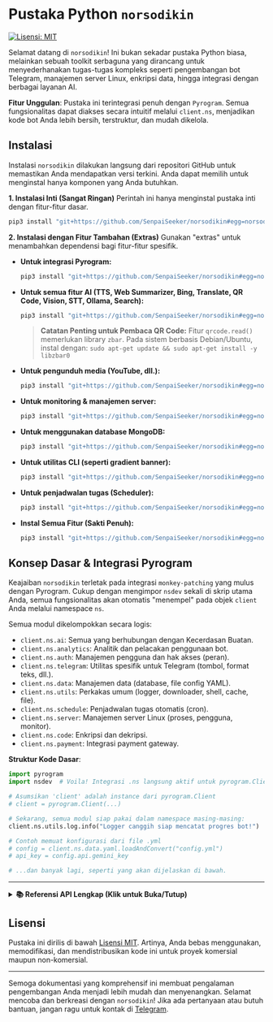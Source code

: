 # Pustaka Python `norsodikin`

[![Lisensi: MIT](https://img.shields.io/badge/License-MIT-yellow.svg)](https://opensource.org/licenses/MIT)

Selamat datang di `norsodikin`! Ini bukan sekadar pustaka Python biasa, melainkan sebuah toolkit serbaguna yang dirancang untuk menyederhanakan tugas-tugas kompleks seperti pengembangan bot Telegram, manajemen server Linux, enkripsi data, hingga integrasi dengan berbagai layanan AI.

**Fitur Unggulan**: Pustaka ini terintegrasi penuh dengan `Pyrogram`. Semua fungsionalitas dapat diakses secara intuitif melalui `client.ns`, menjadikan kode bot Anda lebih bersih, terstruktur, dan mudah dikelola.

## Instalasi

Instalasi `norsodikin` dilakukan langsung dari repositori GitHub untuk memastikan Anda mendapatkan versi terkini. Anda dapat memilih untuk menginstal hanya komponen yang Anda butuhkan.

**1. Instalasi Inti (Sangat Ringan)**
Perintah ini hanya menginstal pustaka inti dengan fitur-fitur dasar.

```bash
pip3 install "git+https://github.com/SenpaiSeeker/norsodikin#egg=norsodikin"
```

**2. Instalasi dengan Fitur Tambahan (Extras)**
Gunakan "extras" untuk menambahkan dependensi bagi fitur-fitur spesifik.

*   **Untuk integrasi Pyrogram:**
    ```bash
    pip3 install "git+https://github.com/SenpaiSeeker/norsodikin#egg=norsodikin[pyrogram]"
    ```
*   **Untuk semua fitur AI (TTS, Web Summarizer, Bing, Translate, QR Code, Vision, STT, Ollama, Search):**
    ```bash
    pip3 install "git+https://github.com/SenpaiSeeker/norsodikin#egg=norsodikin[ai]"
    ```
    > **Catatan Penting untuk Pembaca QR Code:**
    > Fitur `qrcode.read()` memerlukan library `zbar`. Pada sistem berbasis Debian/Ubuntu, instal dengan:
    > `sudo apt-get update && sudo apt-get install -y libzbar0`

*   **Untuk pengunduh media (YouTube, dll.):**
    ```bash
    pip3 install "git+https://github.com/SenpaiSeeker/norsodikin#egg=norsodikin[media]"
    ```
*   **Untuk monitoring & manajemen server:**
    ```bash
    pip3 install "git+https://github.com/SenpaiSeeker/norsodikin#egg=norsodikin[server]"
    ```
*   **Untuk menggunakan database MongoDB:**
    ```bash
    pip3 install "git+https://github.com/SenpaiSeeker/norsodikin#egg=norsodikin[database]"
    ```
*   **Untuk utilitas CLI (seperti gradient banner):**
    ```bash
    pip3 install "git+https://github.com/SenpaiSeeker/norsodikin#egg=norsodikin[cli]"
    ```
*   **Untuk penjadwalan tugas (Scheduler):**
    ```bash
    pip3 install "git+https://github.com/SenpaiSeeker/norsodikin#egg=norsodikin[schedule]"
    ```
*   **Instal Semua Fitur (Sakti Penuh):**
    ```bash
    pip3 install "git+https://github.com/SenpaiSeeker/norsodikin#egg=norsodikin[all]"
    ```

## Konsep Dasar & Integrasi Pyrogram

Keajaiban `norsodikin` terletak pada integrasi `monkey-patching` yang mulus dengan Pyrogram. Cukup dengan mengimpor `nsdev` sekali di skrip utama Anda, semua fungsionalitas akan otomatis "menempel" pada objek `client` Anda melalui namespace `ns`.

Semua modul dikelompokkan secara logis:
- `client.ns.ai`: Semua yang berhubungan dengan Kecerdasan Buatan.
- `client.ns.analytics`: Analitik dan pelacakan penggunaan bot.
- `client.ns.auth`: Manajemen pengguna dan hak akses (peran).
- `client.ns.telegram`: Utilitas spesifik untuk Telegram (tombol, format teks, dll.).
- `client.ns.data`: Manajemen data (database, file config YAML).
- `client.ns.utils`: Perkakas umum (logger, downloader, shell, cache, file).
- `client.ns.schedule`: Penjadwalan tugas otomatis (cron).
- `client.ns.server`: Manajemen server Linux (proses, pengguna, monitor).
- `client.ns.code`: Enkripsi dan dekripsi.
- `client.ns.payment`: Integrasi payment gateway.

**Struktur Kode Dasar**:

```python
import pyrogram
import nsdev  # Voila! Integrasi .ns langsung aktif untuk pyrogram.Client

# Asumsikan 'client' adalah instance dari pyrogram.Client
# client = pyrogram.Client(...)

# Sekarang, semua modul siap pakai dalam namespace masing-masing:
client.ns.utils.log.info("Logger canggih siap mencatat progres bot!")

# Contoh memuat konfigurasi dari file .yml
# config = client.ns.data.yaml.loadAndConvert("config.yml")
# api_key = config.api.gemini_key

# ...dan banyak lagi, seperti yang akan dijelaskan di bawah.
```

---

<details>
<summary><strong>📚 Referensi API Lengkap (Klik untuk Buka/Tutup)</strong></summary>

Berikut adalah panduan mendalam untuk setiap modul yang tersedia, diorganisir sesuai dengan struktur folder dan namespace.

<details>
<summary><strong>🤖 AI (`client.ns.ai`)</strong></summary>

### `bing`
Generator gambar AI menggunakan Bing Image Creator. Karena ketergantungan pada *web scraping*, modul ini rentan terhadap perubahan dari sisi Bing.

**Inisialisasi:**
`bing_generator = client.ns.ai.bing(cookies_file_path)`

| Parameter           | Tipe Data | Default         | Deskripsi                                        |
|---------------------|-----------|-----------------|--------------------------------------------------|
| `cookies_file_path` | `str`     | `"cookies.txt"` | Path ke file `cookies.txt` (format Netscape) yang berisi cookie `_U` dari Bing. |

**Metode Utama:**
`generate(prompt)`

**Contoh Penggunaan:**
```python
try:
    # Pastikan file "cookies.txt" ada dan berisi cookie Bing Anda
    bing_generator = client.ns.ai.bing() 
    prompt = "kucing astronot di bulan, lukisan cat minyak"
    list_url = await bing_generator.generate(prompt)
    if list_url:
        await message.reply_photo(list_url[0], caption=prompt)
except Exception as e:
    await message.reply(f"Gagal membuat gambar: {e}")
```
---
### `gemini`
Integrasi dengan Google Gemini API untuk fungsionalitas chatbot.

**Inisialisasi:**
`chatbot = client.ns.ai.gemini(api_key)`

**Metode Utama:**
`send_chat_message(message, user_id, bot_name)`

**Contoh Penggunaan:**
```python
# Fungsi ini harus dijalankan dalam konteks asynchronous (misal: di dalam fungsi async def)
chatbot = client.ns.ai.gemini(api_key="API_KEY_GEMINI_ANDA")
jawaban = await chatbot.send_chat_message(
    message="jelaskan apa itu relativitas umum dengan bahasa sederhana", 
    user_id="sesi_user_123", # Untuk menjaga histori percakapan
    bot_name="Bot Cerdas"
)
print(jawaban)
```
---
### `hf`
Generator gambar AI stabil menggunakan Hugging Face Inference API. (Direkomendasikan)

**Inisialisasi:**
`hf_generator = client.ns.ai.hf(api_key, model_id)`

| Parameter  | Tipe Data | Default                                       | Deskripsi                       |
|------------|-----------|-----------------------------------------------|---------------------------------|
| `api_key`  | `str`     | -                                             | **Wajib.** Token API Hugging Face. |
| `model_id` | `str`     | `"stabilityai/stable-diffusion-xl-base-1.0"`  | Model yang akan digunakan.      |

**Metode Utama:**
`generate(prompt, num_images=1)`

**Contoh Penggunaan:**
```python
from io import BytesIO

HF_TOKEN = "hf_TOKEN_ANDA"
hf_generator = client.ns.ai.hf(api_key=HF_TOKEN)
prompt = "foto seorang astronot bersantai di pantai mars"
gambar_bytes_list = await hf_generator.generate(prompt)

if gambar_bytes_list:
    file_gambar = BytesIO(gambar_bytes_list[0])
    # await message.reply_photo(file_gambar, caption=prompt)
```
---
### `local`
Jembatan untuk berinteraksi dengan model AI yang berjalan secara lokal di server Anda melalui **Ollama**.

**Penting:** Fitur ini mengharuskan Anda untuk menginstal dan menjalankan Ollama.
> **[Lihat Panduan Lengkap Instalasi Ollama di Sini](OLLAMA_GUIDE.md)**

**Inisialisasi:**
`local_ai = client.ns.ai.local(host)`

| Parameter | Tipe Data | Default                     | Deskripsi                                  |
|-----------|-----------|-----------------------------|--------------------------------------------|
| `host`    | `str`     | `"http://localhost:11434"`  | Alamat URL dan port tempat Ollama berjalan. |

**Metode Utama:**
- `chat(prompt, model)`: Mengirim prompt dan mendapatkan respon.
- `list_models()`: Mendapatkan daftar model AI yang sudah terunduh.

**Contoh Penggunaan:**
```python
@app.on_message(filters.command("asklocal"))
async def local_ai_handler(client, message):
    pertanyaan = " ".join(message.command[1:])
    if not pertanyaan: return await message.reply("Sintaks: /asklocal <pertanyaan>")

    status_msg = await message.reply("🧠 Berpikir...")
    try:
        local_ai = client.ns.ai.local()
        jawaban = await local_ai.chat(pertanyaan, model="phi3:mini")
        await status_msg.edit(jawaban)
    except Exception as e:
        await status_msg.edit(f"❌ Gagal terhubung ke Ollama: {e}")
```
---
### `qrcode`
Modul AI untuk membuat dan membaca gambar QR Code.

**Contoh Penggunaan:**
```python
from io import BytesIO
qr_manager = client.ns.ai.qrcode()

# Membuat QR Code
qr_bytes = await qr_manager.generate(data="https://github.com/SenpaiSeeker/norsodikin")
# await message.reply_photo(BytesIO(qr_bytes))

# Membaca QR Code dari pesan foto
# @app.on_message(filters.photo)
# async def read_qr(client, message):
#     photo_bytes = await client.download_media(message.photo, in_memory=True)
#     decoded_text = await qr_manager.read(image_data=photo_bytes)
#     if decoded_text:
#         await message.reply(f"Isi QR Code: {decoded_text}")
```
---
### `search`
Modul AI untuk melakukan pencarian di internet secara *real-time* menggunakan DuckDuckGo. Berguna untuk memberdayakan model AI (terutama lokal/Ollama) dengan informasi terkini.

**Inisialisasi:**
`web_search = client.ns.ai.search(timeout=10)`

**Metode Utama:**
- `query(query, num_results=5)`: Melakukan pencarian dan mengembalikan daftar hasil.

**Contoh Penggunaan (Memberi 'mata' pada AI Lokal):**
```python
@app.on_message(filters.command("asknet"))
async def ask_with_internet(client, message):
    pertanyaan = " ".join(message.command[1:])
    if not pertanyaan: return await message.reply("Sintaks: /asknet <pertanyaan>")

    status = await message.reply("🌐 Mencari informasi di internet...")
    try:
        search = client.ns.ai.search()
        results = await search.query(pertanyaan)
        if not results:
            return await status.edit("Tidak menemukan hasil yang relevan.")
        
        await status.edit("📰 Membaca hasil pertama dan merangkum...")
        # Gunakan client.ns.ai.web untuk merangkum konten dari link hasil pencarian
        web = client.ns.ai.web(api_key="GEMINI_API_KEY_ANDA")
        rangkuman = await web.summarize(results[0].url)
        
        await status.edit(f"**Hasil Pencarian Teratas:**\n_{results[0].title}_\n\n**Rangkuman:**\n{rangkuman}")

    except Exception as e:
        await status.edit(f"❌ Gagal melakukan pencarian: {e}")
```
---
### `stt`
Modul AI untuk Transkripsi Audio ke Teks (Speech-to-Text) menggunakan model Whisper.

**Inisialisasi:** `stt = client.ns.ai.stt(api_key)`

**Contoh Penggunaan:**
```python
# @app.on_message(filters.voice)
async def voice_to_text(client, message):
    status = await message.reply("🎤 Mendengarkan...")
    
    try:
        audio = await client.download_media(message.voice, in_memory=True)
        stt = client.ns.ai.stt(api_key="HF_TOKEN_ANDA")
        hasil = await stt.transcribe(audio.getvalue())
        
        await status.edit(f"**Anda Mengatakan:**\n\n_{hasil}_")
    except Exception as e:
        await status.edit(f"❌ Error: {e}")
```
---
### `translate`
Modul AI untuk menerjemahkan teks menggunakan Google Translate API.

**Contoh Penggunaan:**
```python
translator = client.ns.ai.translate()
hasil_id = await translator.to("Hello, world!", dest_lang="id")
print(hasil_id) # Output: Halo Dunia
```
---
### `tts`
Modul AI untuk mengubah teks menjadi pesan suara (Text-to-Speech).

**Contoh Penggunaan:**
```python
from io import BytesIO
tts = client.ns.ai.tts()
audio_bytes = await tts.generate(text="Halo, ini adalah pesan suara otomatis.", lang="id")

file_suara = BytesIO(audio_bytes)
file_suara.name = "pesan.ogg"
# await message.reply_voice(file_suara)
```
---
### `vision`
Modul AI untuk "melihat" dan memahami konten gambar menggunakan model Gemini Vision.

**Inisialisasi:** `vision = client.ns.ai.vision(api_key)`

**Contoh Penggunaan:**
```python
# @app.on_message(filters.photo)
async def analyze_image(client, message):
    status = await message.reply("👀 Menganalisis gambar...")
    
    try:
        photo = await client.download_media(message.photo, in_memory=True)
        vision = client.ns.ai.vision(api_key="GEMINI_API_KEY_ANDA")
        
        if message.caption:
            jawaban = await vision.ask(image_bytes=photo.getvalue(), question=message.caption)
            await status.edit(f"**Jawaban:**\n{jawaban}")
        else:
            deskripsi = await vision.describe(photo.getvalue())
            await status.edit(f"**Deskripsi Gambar:**\n\n{deskripsi}")
    except Exception as e:
        await status.edit(f"❌ Gagal menganalisis: {e}")
```
---
### `web`
Alat AI untuk melakukan *scraping* konten teks dari URL dan merangkumnya.

**Inisialisasi:** `summarizer = client.ns.ai.web(api_key)`

**Contoh Penggunaan:**
```python
# @app.on_message(filters.command("summarize"))
async def summarize_url(client, message):
    url = message.command[1]
    web_summarizer = client.ns.ai.web(api_key="GEMINI_API_KEY_ANDA")
    
    status = await message.reply(f"Merangkum konten dari {url}...")
    rangkuman = await web_summarizer.summarize(url)
    await status.edit(f"**Rangkuman Artikel:**\n\n{rangkuman}")
```

</details>

<details>
<summary><strong>📊 Analitik (`client.ns.analytics`)</strong></summary>

### `manager`
Modul untuk melacak penggunaan bot, seperti perintah yang paling sering digunakan dan pengguna paling aktif. Memberikan wawasan berharga untuk pengembangan lebih lanjut.

**Penting:** Modul ini memerlukan instance database.
**Inisialisasi:**
`analytics = client.ns.analytics(database=db_instance)`

**Metode Utama:**
- `@analytics.track_usage`: Decorator yang ditambahkan ke *handler* untuk secara otomatis mencatat penggunaannya.
- `get_top_commands(limit=10)`: Mengambil daftar perintah yang paling sering digunakan.
- `get_active_users(limit=10)`: Mengambil daftar pengguna paling aktif.

**Contoh Penggunaan:**
```python
# Inisialisasi (asumsikan 'db' sudah ada)
# db = client.ns.data.db(storage_type="sqlite")
# analytics = client.ns.analytics(database=db)
# ADMIN_ID = 123456789

# Tambahkan decorator ke handler yang ingin dilacak
@app.on_message(filters.command("ytdl"))
@analytics.track_usage
async def download_media(client, message):
    # ... (logika download media)
    await message.reply("Download selesai.")

# Handler untuk admin melihat statistik
@app.on_message(filters.command("botstats") & filters.user(ADMIN_ID))
async def show_bot_stats(client, message):
    top_cmds = await analytics.get_top_commands(limit=5)
    
    fmt = client.ns.telegram.formatter("markdown")
    fmt.bold("📊 Statistik Perintah Teratas").new_line(2)
    if top_cmds:
        for cmd, count in top_cmds:
            fmt.mono(f"/{cmd}").text(f": {count} kali").new_line()
    else:
        fmt.text("Belum ada data.")
    
    await message.reply(fmt.to_string())

```

</details>

<details>
<summary><strong>🔐 Autentikasi (`client.ns.auth`)</strong></summary>

### `manager`
Manajer peran pengguna untuk membatasi akses ke fitur-fitur tertentu dalam bot. Ini memungkinkan Anda membuat sistem hak akses (misal: admin, premium, user biasa) dengan mudah.

**Penting:** Modul ini memerlukan instance database.
**Inisialisasi:**
`auth = client.ns.auth(database=db_instance)`

**Metode Utama:**
- `set_role(user_id, role)`: Memberikan peran kepada pengguna.
- `remove_role(user_id, role)`: Menghapus peran dari pengguna.
- `get_roles(user_id)`: Mendapatkan daftar peran seorang pengguna.
- `@auth.requires_role("role_name")`: Decorator untuk membatasi akses handler.

**Contoh Penggunaan:**
```python
# Inisialisasi (asumsikan 'db' sudah ada)
# db = client.ns.data.db()
# auth = client.ns.auth(database=db)
# ADMIN_ID = 123456789

# Berikan peran admin kepada diri sendiri via perintah
@app.on_message(filters.command("getadmin") & filters.me)
async def grant_admin(client, message):
    await auth.set_role(message.from_user.id, "admin")
    await message.reply("Anda sekarang adalah admin.")

# Handler ini hanya bisa diakses oleh pengguna dengan peran "admin"
@app.on_message(filters.command("adminpanel"))
@auth.requires_role("admin")
async def admin_panel(client, message):
    await message.reply("Selamat datang di panel admin!")

# Handler ini memerlukan peran "premium"
@app.on_message(filters.command("premiumfeature"))
@auth.requires_role("premium")
async def premium_feature(client, message):
    await message.reply("Ini adalah fitur khusus premium.")
```

</details>

<details>
<summary><strong>🔒 Enkripsi (`client.ns.code`)</strong></summary>

### `encrypt`
Koleksi kelas untuk enkripsi dan dekripsi data.

**Inisialisasi:**
`cipher = client.ns.code.Cipher(key, method)`

| Parameter | Tipe Data | Default             | Deskripsi                                                 |
|-----------|-----------|---------------------|-----------------------------------------------------------|
| `key`     | `str`     | `"my_s3cr3t_k3y.."` | Kunci rahasia untuk enkripsi.                               |
| `method`  | `str`     | `"shift"`           | Metode enkripsi: `"bytes"` (rekomendasi), `"shift"`, `"binary"`. |

**Contoh Penggunaan:**
```python
cipher = client.ns.code.Cipher(key="kunci-rahasia-saya-123", method="bytes")
data_asli = {"user_id": 123, "plan": "premium", "active": True}

terenkripsi_hex = cipher.encrypt(data_asli)
print("Terenskripsi:", terenkripsi_hex)

didekripsi_kembali = cipher.decrypt(terenkripsi_hex)
print("Didekripsi:", didekripsi_kembali)
# Output: {'user_id': 123, 'plan': 'premium', 'active': True}
```

</details>

<details>
<summary><strong>📦 Data (`client.ns.data`)</strong></summary>

### `database`
Sistem database fleksibel yang mendukung penyimpanan lokal (JSON), SQLite, dan MongoDB, dengan enkripsi data otomatis.

**Inisialisasi:**
`db = client.ns.data.db(**options)`

| Parameter                 | Tipe Data      | Default                    | Deskripsi                                                     |
|---------------------------|----------------|----------------------------|---------------------------------------------------------------|
| `storage_type`            | `str`          | `"local"`                  | Tipe penyimpanan: `"local"`, `"sqlite"`, atau `"mongo"`.          |
| `file_name`               | `str`          | `"database"`               | Nama file untuk `.json` atau `.db`. Juga nama DB untuk Mongo. |
| `keys_encrypt`            | `str`          | `"default_db_key_12345"`   | Kunci rahasia untuk enkripsi data. **Ganti dengan kunci Anda!**   |
| `mongo_url`               | `str`          | `None`                     | URL koneksi MongoDB (wajib jika `storage_type="mongo"`).    |
| `auto_backup`             | `bool`         | `False`                    | Aktifkan backup otomatis ke Telegram? (Hanya untuk `local`/`sqlite`).|
| `backup_bot_token`        | `str`          | `None`                     | Token bot Telegram untuk mengirim file backup.                  |
| `backup_chat_id`          | `str` atau `int` | `None`                   | Chat ID tujuan untuk backup.                                    |
| `backup_interval_hours`   | `int`          | `24`                       | Interval backup dalam jam.                                    |

**Contoh Inisialisasi Lanjutan:**
```python
db_secure = client.ns.data.db(
    storage_type="sqlite",
    file_name="my_secure_bot_db",
    keys_encrypt="KUNCI_RAHASIA_SUPER_AMAN_SAYA",
    auto_backup=True,
    backup_bot_token="TOKEN_BOT_BACKUP_SAYA",
    backup_chat_id=-100123456789
)
```

**Operasi Data Dasar (CRUD):**
- `setVars(user_id, key, value)`: Menyimpan data.
- `getVars(user_id, key)`: Mengambil data.
- `removeVars(user_id, key)`: Menghapus data.
- `setListVars(user_id, key, value)`: Menambahkan item ke dalam sebuah list.
- `getListVars(user_id, key)`: Mengambil seluruh list.
- `removeListVars(user_id, key, value)`: Menghapus item spesifik dari list.

---
### `storekey`
Manajer untuk menangani kunci rahasia dari argumen terminal, mencegah *hardcoding*.

**Cara Menjalankan di Terminal:**
```bash
python3 main.py --key kunci-rahasia-anda --env config.env
```

**Contoh Kode di Python:**
```python
# Di dalam file main.py Anda
# key_manager = client.ns.data.key()
# SECRET_KEY, ENV_FILE = key_manager.handle_arguments()
# print(f"Kunci yang digunakan: {SECRET_KEY}")
# print(f"File env yang dimuat: {ENV_FILE}")
```
---
### `yaml`
Utilitas praktis untuk membaca file `.yml` dan mengubahnya menjadi objek Python yang bisa diakses dengan notasi titik (`.`).

**Contoh file `config.yml`:**
```yaml
app:
  name: MyAwesomeBot
  version: 1.0

database:
  host: localhost
  port: 27017
```

**Contoh Kode Python:**
```python
config = client.ns.data.yaml.loadAndConvert("config.yml")
if config:
    print(f"Nama Aplikasi: {config.app.name}")
    print(f"Host Database: {config.database.host}")
```

</details>

<details>
<summary><strong>💳 Pembayaran (`client.ns.payment`)</strong></summary>

### `payment`
Klien terintegrasi untuk berbagai payment gateway populer di Indonesia, memudahkan Anda menerima pembayaran di dalam bot atau aplikasi.

---
#### **Contoh Midtrans**
Gateway pembayaran yang sangat populer dan stabil.

**Inisialisasi:**
`midtrans = client.ns.payment.Midtrans(server_key, client_key, **kwargs)`

| Parameter      | Tipe Data | Default                                | Deskripsi                                                       |
|----------------|-----------|----------------------------------------|-----------------------------------------------------------------|
| `server_key`   | `str`     | -                                      | **Wajib.** Kunci Server Midtrans Anda (dari dashboard).           |
| `client_key`   | `str`     | -                                      | **Wajib.** Kunci Klien Midtrans Anda.                           |
| `is_production`| `bool`    | `True`                                 | Atur ke `False` untuk menggunakan mode Sandbox (pengembangan). |
| `callback_url` | `str`     | `"https://.../payment"`                | URL tujuan setelah pelanggan menyelesaikan pembayaran.          |

**Metode Utama:**
- `create_payment(order_id, gross_amount)`: Membuat sesi pembayaran baru.
- `check_transaction(order_id)`: Memeriksa status transaksi yang ada.

**Contoh Penggunaan:**
```python
# Inisialisasi untuk mode Sandbox
midtrans = client.ns.payment.Midtrans(
    server_key="SB-SERVER-KEY-ANDA", 
    client_key="SB-CLIENT-KEY-ANDA", 
    is_production=False
)

# Membuat pembayaran
try:
    payment_info = midtrans.create_payment(
        order_id="INV-USER123-002", 
        gross_amount=50000
    )
    # Anda bisa mengirim URL ini ke pengguna
    print("URL Pembayaran:", payment_info.redirect_url)
except Exception as e:
    print(f"Gagal membuat pembayaran: {e}")
```

---
#### **Contoh Tripay**
Alternatif payment gateway dengan banyak pilihan channel pembayaran.

**Inisialisasi:**
`tripay = client.ns.payment.Tripay(api_key)`

| Parameter | Tipe Data | Default | Deskripsi                            |
|-----------|-----------|---------|--------------------------------------|
| `api_key` | `str`     | -       | **Wajib.** Kunci API Tripay Anda.      |

**Metode Utama:**
- `create_payment(method, amount, order_id, customer_name)`: Membuat transaksi baru.
- `check_transaction(reference)`: Memeriksa status transaksi berdasarkan referensi.

**Contoh Penggunaan:**
```python
# Inisialisasi (ganti dengan kredensial Anda)
TRIPAY_API_KEY = "TRIPAY_API_KEY_ANDA"
tripay = client.ns.payment.Tripay(api_key=TRIPAY_API_KEY)

# Membuat pembayaran (contoh QRIS)
try:
    payment_info = tripay.create_payment(
        method="QRIS",           # Kode channel pembayaran (lihat dok. Tripay)
        amount=10000,
        order_id="INV-USER123-003",
        customer_name="Budi Santoso"
    )
    print("URL QRIS:", payment_info.data.qr_url)
    print("Reference untuk pengecekan:", payment_info.data.reference)
except Exception as e:
    print(f"Gagal membuat pembayaran Tripay: {e}")
```
---
#### **Contoh VioletMediaPay**
Gateway pembayaran lain yang menyediakan metode pembayaran umum. Perhatikan bahwa metode pada kelas ini bersifat `async`.

**Inisialisasi:**
`violet = client.ns.payment.Violet(api_key, secret_key, live=False)`

| Parameter    | Tipe Data | Default | Deskripsi                                             |
|--------------|-----------|---------|-------------------------------------------------------|
| `api_key`    | `str`     | -       | **Wajib.** Kunci API VioletMediaPay Anda.             |
| `secret_key` | `str`     | -       | **Wajib.** Kunci Rahasia VioletMediaPay Anda.         |
| `live`       | `bool`    | `False` | Atur ke `True` untuk beralih ke mode produksi/live.   |

**Metode Utama (Asinkron):**
- `create_payment(channel_payment, amount, **kwargs)`: Membuat pembayaran.
- `check_transaction(ref, ref_id)`: Memeriksa status pembayaran.

**Contoh Penggunaan (dalam fungsi `async`):**
```python
import asyncio

async def buat_pembayaran_violet(client):
    VIOLET_API_KEY = "VIOLET_API_KEY_ANDA"
    VIOLET_SECRET_KEY = "VIOLET_SECRET_KEY_ANDA"
    
    violet = client.ns.payment.Violet(
        api_key=VIOLET_API_KEY,
        secret_key=VIOLET_SECRET_KEY,
        live=False  # Mode Sandbox
    )

    try:
        # Membuat pembayaran
        payment_info = await violet.create_payment(
            channel_payment="QRISC",  # Contoh: QRIS Cepat
            amount="15000",
            produk="Donasi untuk Bot Keren"
        )

        if payment_info.success:
            print("URL QR:", payment_info.data.qrcode)
            print("Reference ID:", payment_info.data.ref_kode)
            print("Reference Kode:", payment_info.data.id_reference)

            # Simpan ref dan ref_id untuk pengecekan nanti
            ref_kode = payment_info.data.ref_kode 
            ref_id = payment_info.data.id_reference
            
            # Menunggu sebentar sebelum cek status
            await asyncio.sleep(10)
            
            # Memeriksa status transaksi
            status_info = await violet.check_transaction(ref=ref_kode, ref_id=ref_id)
            if status_info.success:
                print(f"Status Pembayaran [{ref_kode}]: {status_info.data.status}")
        else:
            print("Gagal membuat pembayaran:", payment_info.msg)
            
    except Exception as e:
        print(f"Terjadi kesalahan saat proses pembayaran: {e}")

# Untuk menjalankan contoh ini (di luar event handler Pyrogram):
# asyncio.run(buat_pembayaran_violet(client))
```

</details>

<details>
<summary><strong>🗓️ Penjadwalan (`client.ns.schedule`)</strong></summary>

### `scheduler`
Modul untuk menjalankan tugas-tugas secara otomatis pada waktu atau interval tertentu, menggunakan sintaks cron. Sangat berguna untuk laporan harian, pembersihan data, pengiriman pengingat, dll.

**Penting:** Fitur ini memerlukan dependensi `aiocron`. Instal dengan "extra" `[schedule]`.
**Inisialisasi:**
`scheduler = client.ns.schedule`
(Instance sudah siap pakai, tidak perlu inisialisasi manual).

**Metode Utama:**
- `@scheduler.cron("cron_expression")`: Decorator untuk mendaftarkan fungsi asinkron agar berjalan sesuai jadwal.
- `scheduler.start()`: Memulai *event loop* penjadwal. Panggil ini sekali di akhir skrip Anda, sebelum `app.run()`.

**Contoh Penggunaan:**
```python
# scheduler = client.ns.schedule

# Fungsi ini akan dijalankan setiap hari pada pukul 08:00
@scheduler.cron("0 8 * * *")
async def send_daily_server_status():
    client.ns.utils.log.info("Menjalankan tugas laporan server harian...")
    stats = client.ns.server.monitor.get_stats()
    report = (
        f"☀️ **Laporan Server Pagi**\n"
        f"▫️ CPU: `{stats.cpu_percent}%`\n"
        f"▫️ RAM: `{stats.ram_percent}%`"
    )
    # Kirim ke channel log
    # await client.send_message(LOG_CHANNEL_ID, report)

# Di bagian bawah file utama Anda
# async def main():
#     ...
#     scheduler.start() # Aktifkan penjadwal
#     await client.start()
#     await pyrogram.idle()
#     await client.stop()

# loop.run_until_complete(main())
```

</details>


<details>
<summary><strong>🖥️ Server (`client.ns.server`)</strong></summary>

### `monitor`
Utilitas untuk memantau penggunaan sumber daya server Linux.

**Contoh Penggunaan:**
```python
stats = client.ns.server.monitor.get_stats()
pesan_status = (
    f"🖥️ **Status Server**\n"
    f"▫️ CPU: `{stats.cpu_percent}%`\n"
    f"▫️ RAM: `{stats.ram_used_gb:.2f}/{stats.ram_total_gb:.2f} GB ({stats.ram_percent}%)`\n"
    f"▫️ Disk: `{stats.disk_used_gb:.2f}/{stats.disk_total_gb:.2f} GB ({stats.disk_percent}%)`"
)
# await message.reply(pesan_status)
```
---
### `process`
Manajer untuk melihat dan mengelola proses yang berjalan di server Linux.

**Metode Utama:**
- `list(limit=10, sort_by='cpu_percent')`: Mendapatkan daftar proses.
- `kill(pid)`: Menghentikan proses berdasarkan PID.

**Contoh Penggunaan:**
```python
# @app.on_message(filters.command("top"))
async def top_processes(client, message):
    try:
        top_procs = await client.ns.server.process.list(limit=5, sort_by='memory_percent')
        
        fmt = client.ns.telegram.formatter("markdown")
        fmt.bold("🔥 Top 5 Proses Berdasarkan Memori").new_line(2)
        
        for p in top_procs:
            fmt.mono(f"PID: {p.pid:<5}").text(f" | RAM: {p.memory_percent:.2f}% | ").bold(p.name).new_line()
        
        await message.reply(fmt.to_string())
    except Exception as e:
        await message.reply(f"Gagal mengambil daftar proses: {e}")
```
---
### `user`
Kelas untuk mengelola pengguna SSH di server Linux dari jarak jauh. Berguna untuk membuat atau menghapus akses pengguna secara dinamis.

**Inisialisasi:**
`user_manager = client.ns.server.user(bot_token, chat_id)`

| Parameter   | Tipe Data | Default                                    | Deskripsi                                             |
|-------------|-----------|--------------------------------------------|-------------------------------------------------------|
| `bot_token` | `str`     | `"74196...VWICA"` (Contoh)                 | Token bot Telegram untuk mengirim detail login.         |
| `chat_id`   | `int`     | `1964437366` (Contoh)                      | Chat ID tujuan untuk mengirim pesan.                    |

**Metode Utama:**
- `add_user(ssh_username=None, ssh_password=None)`: Menambah pengguna baru. Jika parameter kosong, akan dibuat secara acak.
- `delete_user(ssh_username)`: Menghapus pengguna.

**Catatan Penting:** Skrip ini memerlukan hak akses `sudo` tanpa password untuk menjalankan perintah `adduser` dan `deluser` di server.

</details>

<details>
<summary><strong>✈️ Telegram (`client.ns.telegram`)</strong></summary>

### `actions`
Modul untuk menampilkan status *chat action* (misal: "typing...", "uploading photo...") secara otomatis selama sebuah proses berjalan.

**Metode yang Tersedia:**
- `typing(chat_id)`
- `upload_photo(chat_id)`
- `upload_video(chat_id)`
- `record_video(chat_id)`
- `record_voice(chat_id)`

**Contoh Penggunaan:**
```python
import asyncio

# @app.on_message(...)
async def long_process_handler(client, message):
    # Bot akan menampilkan "typing..." selama proses di dalam blok 'with'
    async with client.ns.telegram.actions.typing(message.chat.id):
        await asyncio.sleep(5)  # Simulasi tugas yang panjang
        await message.reply("Selesai!")
```
---
### `argument`
Toolkit untuk mem-parsing dan mengekstrak informasi dari objek `message` Pyrogram dengan mudah.

**Metode Utama:**
- `getMessage(message, is_arg=False)`: Mengambil teks dari pesan balasan atau dari argumen perintah.
- `getReasonAndId(message, sender_chat=False)`: Mengekstrak `user_id` dan `alasan` dari pesan.

**Contoh Penggunaan (`getReasonAndId`):**
```python
@app.on_message(filters.command("ban"))
async def ban_user(client, message):
    user_id, reason = await client.ns.telegram.arg.getReasonAndId(message)
    if not user_id:
        return await message.reply("Sintaks tidak valid.")

    print(f"User yang akan diban: {user_id}")
    print(f"Alasan: {reason or 'Tidak ada alasan'}")
```
---
### `button`
Perkakas canggih untuk membuat `InlineKeyboardMarkup` dan `ReplyKeyboardMarkup`.

#### `create_inline_keyboard(text)`
Membuat keyboard inline dari sintaks teks sederhana.
- **Sintaks:** `| Label Tombol - callback_data |` atau `| Label Tombol - https://url.com |`
- **Parameter Tambahan (opsional):** Tambahkan `;same`, `;copy`, atau `;user` setelah callback data.
  - `;same`: Menempatkan tombol di baris yang sama dengan tombol sebelumnya.
  - `;copy`: Tombol akan menyalin teks (payload) ke clipboard.
  - `;user`: Tombol akan membuka chat dengan user ID (payload).

**Contoh `create_inline_keyboard`:**
```python
teks_inline = """
Pilih salah satu menu di bawah:
| 👤 Profil - profil_user |
| 💰 Donasi - donasi;same |
| 🌐 Website Kami - https://github.com/SenpaiSeeker/norsodikin |
| 📋 Salin ID Saya - 12345678;copy |
"""
keyboard, sisa_teks = client.ns.telegram.button.create_inline_keyboard(teks_inline)
await message.reply(sisa_teks, reply_markup=keyboard)
```

#### `create_button_keyboard(text)`
Membuat keyboard balasan (tombol di bawah area input teks).
- **Sintaks:** `| Label Tombol |`
- **Parameter Tambahan (opsional):** `| Label;is_contact |` atau `| Label;same |`.
  - `;is_contact`: Meminta kontak pengguna.
  - `;same`: Tombol di baris yang sama.

**Contoh `create_button_keyboard`:**
```python
teks_reply = """
Halo! Apa yang bisa saya bantu?
| 📑 Daftar Produk |
| 📞 Hubungi CS;is_contact |
| ❓ Bantuan;same |
"""
keyboard, sisa_teks = client.ns.telegram.button.create_button_keyboard(teks_reply)
await message.reply(sisa_teks, reply_markup=keyboard)
```

#### `build_button_grid(buttons, row_inline=None, row_width=2)`
Membuat keyboard inline dari daftar dictionary secara terprogram.

**Contoh `build_button_grid`:**
```python
button_list = [
    {"text": "Apple", "callback_data": "fruit_apple"},
    {"text": "Orange", "callback_data": "fruit_orange"},
    {"text": "Grape", "callback_data": "fruit_grape"}
]
footer_button = [{"text": "« Kembali", "callback_data": "back_to_main"}]

keyboard = client.ns.telegram.button.build_button_grid(
    buttons=button_list,
    row_inline=footer_button,
    row_width=2  # 2 tombol per baris
)
await message.reply("Pilih buah:", reply_markup=keyboard)
```

#### `create_pagination_keyboard(...)`
Membuat keyboard paginasi yang dinamis untuk menampilkan daftar item.

| Parameter              | Tipe Data      | Deskripsi                                                        |
|------------------------|----------------|------------------------------------------------------------------|
| `items`                | `list`         | Daftar item yang akan ditampilkan (bisa `str` atau `dict`).        |
| `current_page`         | `int`          | Halaman yang sedang aktif.                                         |
| `items_per_page`       | `int`          | Jumlah item per halaman.                                           |
| `callback_prefix`      | `str`          | Prefix untuk callback data tombol navigasi (misal: "nav_2").        |
| `item_callback_prefix` | `str`          | Prefix untuk callback data setiap item.                            |
| `extra_params`         | `list` (opt)   | Tombol tambahan di bagian bawah (misal: tombol kembali).         |

**Contoh `create_pagination_keyboard`:**
```python
# Asumsikan 'products' adalah daftar item dari database
products = [f"Produk {i}" for i in range(1, 21)]

# Handler untuk perintah awal
@app.on_message(filters.command("produk"))
async def show_products(client, message):
    keyboard = client.ns.telegram.button.create_pagination_keyboard(
        items=products,
        current_page=1,
        items_per_page=5,
        callback_prefix="produk_page",
        item_callback_prefix="pilih_produk"
    )
    await message.reply("Daftar Produk (Halaman 1/4):", reply_markup=keyboard)

# Handler untuk callback navigasi
@app.on_callback_query(filters.regex(r"^produk_page_"))
async def change_page(client, callback_query):
    page = int(callback_query.data.split("_")[-1])
    keyboard = client.ns.telegram.button.create_pagination_keyboard(
        items=products,
        current_page=page,
        items_per_page=5,
        callback_prefix="produk_page",
        item_callback_prefix="pilih_produk"
    )
    total_pages = (len(products) + 4) // 5
    await callback_query.message.edit_text(
        f"Daftar Produk (Halaman {page}/{total_pages}):",
        reply_markup=keyboard
    )
```
---
### `copier`
Modul canggih untuk menyalin pesan dari link Telegram (publik/privat). Mendukung penyalinan tunggal, ganda, dan rentang, dengan penanganan `FloodWait` otomatis. Media akan diunduh dan dikirim ulang lengkap dengan metadata.

**Metode Utama:**
`copy_from_links(user_chat_id, links_text, status_message)`

**Contoh Penggunaan Lengkap:**
```python
COPY_HELP_TEXT = """
**Fitur Penyalin Pesan**
Saya bisa menyalin pesan dari channel/grup mana pun, cukup berikan linknya.
• **Satu Pesan**: `/copy <link>`
• **Beberapa Pesan**: `/copy <link1> <link2>`
• **Rentang Pesan**: `/copy <link_awal> | <link_akhir>`
"""
@app.on_message(filters.command("copy"))
async def copy_message_handler(client, message):
    if len(message.command) < 2:
        return await message.reply_text(COPY_HELP_TEXT, quote=True)
    links_text = message.text.split(None, 1)[1]
    status_msg = await message.reply_text("⏳ `Memvalidasi link...`", quote=True)
    try:
        await client.ns.telegram.copier.copy_from_links(
            user_chat_id=message.chat.id,
            links_text=links_text,
            status_message=status_msg
        )
    except ValueError as ve:
        await status_msg.edit(f"❌ **Error:** {ve}")
    except Exception as e:
        client.ns.utils.log.error(f"Copy Handler Error: {e}")
        await status_msg.edit(f"❌ **Terjadi kesalahan tak terduga:**\n`{e}`")
```
---
### `errors.handle`
Decorator untuk menangani error di *handler* secara otomatis. Mencegah bot crash dan menyediakan logging yang detail serta pesan yang ramah untuk pengguna.

**Parameter Decorator:**
| Parameter | Tipe Data | Deskripsi |
|---|---|---|
| `log_channel_id` | `int` | ID channel (atau chat) untuk mengirim log traceback lengkap. |
| `error_message_template`| `str` | Template pesan yang akan dikirim ke pengguna jika terjadi error. |
| `silent`|`bool`| Jika `True`, tidak akan mengirim pesan balasan ke pengguna. |

**Contoh Penggunaan:**
```python
LOG_CHANNEL = -1001234567890

# Handler tanpa penanganan error manual
# @app.on_message(filters.command("divide"))
# async def divide_by_zero(client, message):
#     await message.reply(1 / 0)

# Handler yang sama, tapi sekarang aman dan informatif
@app.on_message(filters.command("divide"))
@client.ns.telegram.errors.handle(log_channel_id=LOG_CHANNEL)
async def divide_by_zero_safe(client, message):
    await message.reply(1 / 0)

# Jika terjadi error, decorator akan:
# 1. Menangkap ZeroDivisionError.
# 2. Mengirim traceback lengkap ke LOG_CHANNEL.
# 3. Membalas pesan pengguna dengan: "❌ Terjadi kesalahan:\n`ZeroDivisionError: division by zero`"
```
---
### `formatter`
Builder canggih untuk menyusun pesan berformat dengan sintaks yang fasih.

**Inisialisasi:**
`fmt = client.ns.telegram.formatter(mode)`

**Contoh Penggunaan:**
```python
fmt = client.ns.telegram.formatter("markdown")
pesan = (
    fmt.bold("🔥 Update Sistem").new_line(2)
    .text("Layanan telah kembali normal.").new_line()
    .italic("Terima kasih atas kesabaran Anda.").to_string()
)
# await message.reply(pesan)
```
### `story`
Modul untuk mengunduh semua story aktif dari seorang pengguna berdasarkan username mereka.

> **⚠️ PERINGATAN PENTING:** Fitur ini **HANYA BERFUNGSI JIKA DIGUNAKAN DI USERBOT** (akun pengguna). Bot API standar tidak memiliki izin untuk melihat atau mengunduh story. Mencoba menjalankan ini dengan akun bot akan menghasilkan error.

**Metode Utama:**
`download_user_stories(username, chat_id, status_message)`

| Parameter        | Tipe Data                  | Deskripsi                                             |
|------------------|----------------------------|-------------------------------------------------------|
| `username`       | `str`                      | Username target (misal: `"@telegram"`).                |
| `chat_id`        | `int`                      | ID chat ke mana hasil story akan dikirim.             |
| `status_message` | `pyrogram.types.Message`   | Pesan yang akan diedit untuk menampilkan status proses. |

**Contoh Penggunaan pada Userbot:**
```python
# Contoh handler untuk perintah .getstory
@app.on_message(filters.command("getstory", prefixes=".") & filters.me)
async def get_user_stories_handler(client, message):
    if len(message.command) < 2:
        return await message.edit_text("Sintaks: `.getstory @username`")

    username = message.command[1]
    # Mengedit pesan perintah itu sendiri sebagai pesan status
    status_msg = await message.edit_text(f"Memulai proses untuk `{username}`...")

    try:
        await client.ns.telegram.story.download_user_stories(
            username=username,
            chat_id=message.chat.id,
            status_message=status_msg  # Menggunakan pesan yang sama untuk update
        )
        # Jika berhasil, pesan status akan terhapus oleh fungsi itu sendiri
        # Kita bisa menghapus pesan perintah awal jika mau
        if status_msg.id != message.id:
            await message.delete()

    except Exception as e:
        # Menangani error (misal: dijalankan di bot biasa)
        await status_msg.edit_text(f"❌ **Error Kritis:** {e}")
```
### `videofx` -> `client.ns.telegram.videofx`
Modul untuk manipulasi video, seperti membuat video dari teks (dengan efek RGB berkedip) atau mengubah video biasa menjadi stiker video `.webm` yang sesuai untuk Telegram. Modul ini secara otomatis mengunduh dan menyimpan *cache* font untuk menghasilkan teks yang menarik secara visual.

#### **Metode Utama: `text_to_video()`**
Mengubah satu atau beberapa baris teks menjadi file video `.mp4`.

| Parameter       | Tipe Data | Default  | Deskripsi                                                                 |
|-----------------|-----------|----------|---------------------------------------------------------------------------|
| `text`          | `str`     | -        | Teks yang akan dianimasikan. Gunakan `;` untuk membuat baris baru.         |
| `output_path`   | `str`     | -        | Path file tujuan untuk menyimpan video (misal: `"hasil.mp4"`).              |
| `duration`      | `float`   | `5.0`    | Durasi video dalam detik.                                                 |
| `fps`           | `int`     | `24`     | *Frames per second* untuk video.                                            |
| `blink`         | `bool`    | `False`  | Aktifkan efek berkedip untuk teks.                                        |
| `blink_smooth`  | `bool`    | `False`  | Jika `blink` aktif, `True` akan membuat kedipan halus (fade in/out).       |
| `font_size`     | `int`     | `90`     | Ukuran font teks.                                                         |

#### **Metode Utama: `video_to_sticker()`**
Mengonversi file video menjadi stiker video `.webm` dengan resolusi 512px yang sesuai standar Telegram.

| Parameter   | Tipe Data | Default  | Deskripsi                                                        |
|-------------|-----------|----------|------------------------------------------------------------------|
| `video_path`  | `str`     | -        | Path file video sumber yang akan dikonversi.                       |
| `output_path` | `str`     | -        | Path file tujuan untuk stiker `.webm`.                            |
| `fps`         | `int`     | `30`     | FPS untuk stiker. Nilai yang lebih tinggi mungkin ditolak Telegram. |

---
#### **Contoh Penggunaan:**

Berikut adalah contoh *handler* lengkap yang membuat stiker animasi dari teks yang diberikan pengguna. Stiker yang dihasilkan akan memiliki latar belakang hitam.

```python
import os
import uuid

# Contoh Handler untuk perintah /stickerfx
@app.on_message(filters.command("stickerfx"))
async def animated_sticker_handler(client, message):
    text_input = client.ns.telegram.arg.getMessage(message, is_arg=True)
    if not text_input:
        return await message.reply("Gunakan: `/stickerfx Teks Anda;Baris baru`")

    status_msg = await message.reply("🎨 Membuat animasi dari teks...")

    # Buat nama file sementara yang unik
    video_path = f"{uuid.uuid4()}.mp4"
    sticker_path = f"{uuid.uuid4()}.webm"

    try:
        # Langkah 1: Buat video dari teks dengan efek kedip
        await client.ns.telegram.videofx.text_to_video(
            text=text_input,
            output_path=video_path,
            blink=True,
            blink_smooth=True
        )

        await status_msg.edit("✨ Mengonversi video menjadi stiker...")

        # Langkah 2: Konversi video yang baru dibuat menjadi stiker .webm
        await client.ns.telegram.videofx.video_to_sticker(
            video_path=video_path,
            output_path=sticker_path
        )

        # Langkah 3: Kirim stiker dan hapus pesan status
        await client.send_sticker(message.chat.id, sticker_path)
        await status_msg.delete()

    except Exception as e:
        await status_msg.edit(f"❌ Terjadi kesalahan: {e}")
    finally:
        # Selalu bersihkan file sementara
        if os.path.exists(video_path):
            os.remove(video_path)
        if os.path.exists(sticker_path):
            os.remove(sticker_path)

```

</details>

<details>
<summary><strong>🛠️ Utilitas (`client.ns.utils`)</strong></summary>

### `cache`
Decorator untuk menyimpan hasil dari sebuah fungsi ke dalam memori (*caching*) untuk jangka waktu tertentu. Sangat berguna untuk mempercepat respon dan mengurangi beban pada API eksternal yang sering dipanggil dengan argumen yang sama.

**Metode:**
- `@client.ns.utils.cache(ttl=seconds)`

| Parameter | Tipe Data | Deskripsi                                                       |
|-----------|-----------|-----------------------------------------------------------------|
| `ttl`     | `int`     | *Time-to-live* dalam detik. Hasil fungsi akan disimpan selama ini. |

**Contoh Penggunaan:**
```python
# Fungsi ini melakukan panggilan API yang mungkin lambat atau berbayar.
# Hasilnya akan di-cache selama 1 jam (3600 detik).
@client.ns.utils.cache(ttl=3600)
async def get_webpage_summary(url):
    client.ns.utils.log.info(f"Melakukan summarize untuk {url} (tidak dari cache)")
    summarizer = client.ns.ai.web(api_key="GEMINI_KEY")
    return await summarizer.summarize(url)

@app.on_message(filters.command("cachesum"))
async def cached_summarize_handler(client, message):
    url = message.command[1]
    
    # Panggilan pertama akan menjalankan fungsi, mencetak log, dan butuh waktu.
    # Panggilan kedua (dengan URL yang sama dalam 1 jam) akan langsung
    # mengembalikan hasil dari cache tanpa menjalankan fungsi lagi.
    summary = await get_webpage_summary(url)
    await message.reply(summary)
```
---
### `downloader`
Utilitas untuk mengunduh video atau audio dari berbagai platform (YouTube, dll) menggunakan `yt-dlp`, kini dengan dukungan progress bar dan thumbnail dalam memori.

**Inisialisasi:**
`downloader = client.ns.utils.downloader(cookies_file_path=None, download_path="downloads")`

**Metode Utama:**
`download(url, audio_only=False, progress_callback=None)`

| Parameter           | Tipe Data  | Default | Deskripsi                                                                 |
|---------------------|------------|---------|---------------------------------------------------------------------------|
| `url`               | `str`      | -       | URL media yang akan diunduh.                                              |
| `audio_only`        | `bool`     | `False` | Jika `True`, hanya akan mengunduh audio (mp3).                              |
| `progress_callback` | `callable` | `None`  | Fungsi `async` yang akan dipanggil saat progress download (menerima `current`, `total`). |
| **Return**          | `dict`     | -       | Dictionary berisi `path`, `title`, `duration`, dan `thumbnail_data` (`bytes` atau `None`). |

**Contoh Penggunaan Lengkap:**
```python
from io import BytesIO

@app.on_message(filters.command("ytdl"))
async def download_media(client, message):
    if len(message.command) < 2:
        return await message.reply("Sintaks: /ytdl [URL]")
    
    url = message.command[1]
    status = await message.reply("🚀 Mempersiapkan...")

    try:
        progress = client.ns.utils.progress(client, status)
        downloader = client.ns.utils.downloader()

        progress.reset(new_task_name="Mengunduh")
        
        result = await downloader.download(
            url, 
            audio_only=True, 
            progress_callback=progress.update
        )
        
        progress.reset(new_task_name="Mengunggah")
        
        thumb_io = BytesIO(result["thumbnail_data"]) if result.get("thumbnail_data") else None
        
        await client.send_audio(
            chat_id=message.chat.id, 
            audio=result['path'],
            title=result['title'], 
            duration=result['duration'],
            thumb=thumb_io,
            progress=progress.update
        )
        await status.delete()
    except Exception as e:
        await status.edit(f"❌ Gagal: {e}")
```
---
### `files`
Manajer file yang aman untuk menangani file dan direktori temporer. Menjamin pembersihan otomatis setelah selesai digunakan, bahkan jika terjadi error, untuk mencegah penumpukan file di server.

**Metode Utama:**
- `async with client.ns.utils.files.temp_dir() as tmpdir:`: Membuat sebuah direktori temporer yang aman.

**Contoh Penggunaan:**
```python
# Handler ini mengunduh video, mengubahnya, dan mengirimkannya.
# Semua file yang dihasilkan akan dihapus secara otomatis.
@app.on_message(filters.video)
async def process_video_safely(client, message):
    status = await message.reply("Memproses video...")
    try:
        # 'tmpdir' adalah path ke direktori sementara yang baru dibuat.
        async with client.ns.utils.files.temp_dir() as tmpdir:
            client.ns.utils.log.info(f"Direktori sementara dibuat di: {tmpdir}")

            # Unduh video ke dalam direktori sementara
            video_path = await client.download_media(
                message, 
                file_name=os.path.join(tmpdir, "original.mp4")
            )

            # Lakukan operasi lain, misalnya membuat stiker
            sticker_path = os.path.join(tmpdir, "sticker.webm")
            await client.ns.telegram.videofx.video_to_sticker(video_path, sticker_path)
            
            await client.send_sticker(message.chat.id, sticker_path)
            await status.delete()

        # Setelah blok 'with' ini selesai, direktori 'tmpdir' beserta semua
        # isinya ('original.mp4' dan 'sticker.webm') secara otomatis dihapus.
        client.ns.utils.log.info("Direktori sementara telah dibersihkan.")

    except Exception as e:
        await status.edit(f"❌ Gagal: {e}")
```
---
### `grad`
Mempercantik output terminal dengan teks bergradien dan timer countdown.

**Metode Utama:**
- `render_text(text)`
- `countdown(seconds)`
---
### `image`
Kumpulan alat untuk memanipulasi gambar dengan mudah. Menggunakan font yang di-cache secara otomatis.

**Metode Utama:**
- `add_watermark(image_bytes, text, **kwargs)`: Menambahkan watermark teks.
- `resize(image_bytes, size, keep_aspect_ratio=True)`: Mengubah ukuran gambar.
- `convert_format(image_bytes, output_format="PNG")`: Mengubah format gambar.

**Contoh Penggunaan (`add_watermark`):**
```python
# Handler untuk perintah /wmark
# Pengguna harus membalas (reply) ke sebuah foto
@app.on_message(filters.command("wmark"))
async def watermark_handler(client, message):
    if not message.reply_to_message or not message.reply_to_message.photo:
        return await message.reply("Balas ke foto untuk menambahkan watermark.")

    text = " ".join(message.command[1:]) or "© norsodikin"
    status = await message.reply("Memproses gambar...")

    try:
        photo_bytes = await client.download_media(message.reply_to_message, in_memory=True)
        
        watermarked_bytes = await client.ns.utils.image.add_watermark(
            image_bytes=photo_bytes.getvalue(),
            text=text,
            font_size=50,
            opacity=150
        )
        
        final_image = BytesIO(watermarked_bytes)
        final_image.name = "watermarked.png"
        
        await client.send_photo(message.chat.id, final_image, caption=f"Watermark: `{text}`")
        await status.delete()
    except Exception as e:
        await status.edit(f"Gagal: {e}")
```
---
### `log`
Logger canggih pengganti `print()` yang memberikan output berwarna dan informatif ke konsol.

**Contoh Penggunaan:**
```python
client.ns.utils.log.info("Memulai proses...")
try:
    hasil = 10 / 0
except Exception as e:
    client.ns.utils.log.error(f"Terjadi kesalahan: {e}")
```
---
### `progress`
Callback helper untuk menampilkan progress bar dinamis saat mengunggah/mengunduh file dengan Pyrogram.

**Contoh Penggunaan:**
```python
@app.on_message(filters.command("upload"))
async def upload_handler(client, message):
    status = await message.reply("🚀 Mempersiapkan unggahan...")
    progress_bar = client.ns.utils.progress(client, status, task_name="Mengunggah Video")
    await client.send_video(
        chat_id=message.chat.id, 
        video="path/ke/video_besar.mp4", 
        progress=progress_bar.update
    )
    await status.delete()
```
---
### `ratelimit`
Decorator untuk membatasi frekuensi penggunaan perintah oleh pengguna. Mencegah spam dan penyalahgunaan.

**Parameter Decorator:**
| Parameter | Tipe Data | Deskripsi |
|---|---|---|
| `limit` | `int` | Jumlah maksimum panggilan yang diizinkan. |
| `per_seconds`| `int` | Jangka waktu dalam detik. |

**Contoh Penggunaan:**
Decorator ini bekerja untuk `Message` dan `CallbackQuery`.

```python
# Membatasi /generate hanya bisa digunakan 1 kali setiap 60 detik per pengguna
@app.on_message(filters.command("generate"))
@client.ns.utils.ratelimit(limit=1, per_seconds=60)
async def generate_command(client, message):
    await message.reply("Gambar Anda sedang dibuat...")

# Membatasi callback query hanya bisa ditekan 1 kali setiap 5 detik per pengguna
@app.on_callback_query(filters.regex("my_button"))
@client.ns.utils.ratelimit(limit=1, per_seconds=5)
async def my_button_callback(client, callback_query):
    await callback_query.answer("Aksi berhasil!")
```
---
### `shell`
Eksekutor perintah shell/terminal secara asinkron.

**Contoh Penggunaan:**
```python
stdout, stderr, code = await client.ns.utils.shell.run("ls -l /home")
if code == 0:
    await message.reply(f"```\n{stdout}\n```")
else:
    await message.reply(f"Error:\n`{stderr}`")
```
---
### `url`
Utilitas sederhana untuk memendekkan URL menggunakan layanan TinyURL.

**Contoh Penggunaan:**
```python
url_panjang = "https://github.com/SenpaiSeeker/norsodikin"
url_pendek = await client.ns.utils.url.shorten(url_panjang)
print(url_pendek)
```

</details>

<details>
<summary><strong>🗣️ Percakapan Interaktif (`client.listen()` & `chat.ask()`)</strong></summary>

### `listen`
*Monkey-patching* untuk Pyrogram yang menambahkan alur percakapan interaktif.

**Aktivasi:** Cukup `from nsdev import listen` di awal skrip utama Anda.

**Contoh Penggunaan:**
```python
import asyncio
from nsdev import listen # Wajib di-import

# @app.on_message(filters.command("register"))
async def register(client, message):
    try:
        nama_msg = await message.chat.ask("Halo! Siapa namamu?", timeout=30)
        umur_msg = await nama_msg.chat.ask(f"OK, {nama_msg.text}. Berapa usiamu?")
        await message.reply(f"Terima kasih! Data tersimpan: Nama={nama_msg.text}, Usia={umur_msg.text}.")
    except asyncio.TimeoutError:
        await message.reply("Waktu habis. Silakan coba lagi.")
```

</details>
</details>

## Lisensi

Pustaka ini dirilis di bawah [Lisensi MIT](https://opensource.org/licenses/MIT). Artinya, Anda bebas menggunakan, memodifikasi, dan mendistribusikan kode ini untuk proyek komersial maupun non-komersial.

---

Semoga dokumentasi yang komprehensif ini membuat pengalaman pengembangan Anda menjadi lebih mudah dan menyenangkan. Selamat mencoba dan berkreasi dengan `norsodikin`! Jika ada pertanyaan atau butuh bantuan, jangan ragu untuk kontak di [Telegram](https://t.me/NorSodikin).
